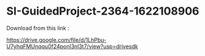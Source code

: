 # SI-GuidedProject-2364-1622108906

Download from this link :

https://drive.google.com/file/d/1LhPbu-U7yhqFMUnqqu0f24ponl3nl3t7/view?usp=drivesdk
